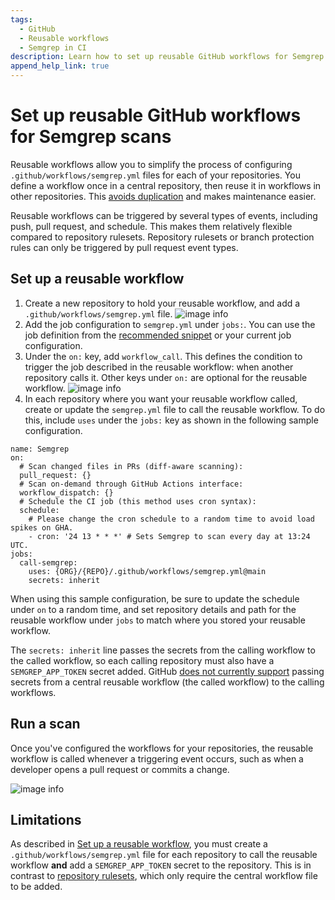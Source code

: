 ```yaml
---
tags:
  - GitHub
  - Reusable workflows
  - Semgrep in CI
description: Learn how to set up reusable GitHub workflows for Semgrep scans.
append_help_link: true
---
```


# Set up reusable GitHub workflows for Semgrep scans

Reusable workflows allow you to simplify the process of configuring `.github/workflows/semgrep.yml` files for each of your repositories. You define a workflow once in a central repository, then reuse it in workflows in other repositories. This [avoids duplication](https://docs.github.com/en/actions/using-workflows/reusing-workflows#overview) and makes maintenance easier.

Reusable workflows can be triggered by several types of events, including push, pull request, and schedule. This makes them relatively flexible compared to repository rulesets. Repository rulesets or branch protection rules can only be triggered by pull request event types.

## Set up a reusable workflow

1. Create a new repository to hold your reusable workflow, and add a `.github/workflows/semgrep.yml` file.
   ![image info](/img/kb/reusable-workflows-image-1.png)
2. Add the job configuration to `semgrep.yml` under `jobs:`. You can use the job definition from the [recommended snippet](/docs/semgrep-ci/sample-ci-configs#sample-github-actions-configuration-file) or your current job configuration.
3. Under the `on:` key, add `workflow_call`. This defines the condition to trigger the job described in the reusable workflow: when another repository calls it. Other keys under `on:` are optional for the reusable workflow.
   ![image info](/img/kb/reusable-workflows-image-2.png)
4. In each repository where you want your reusable workflow called, create or update the `semgrep.yml` file to call the reusable workflow. To do this, include `uses` under the `jobs:` key as shown in the following sample configuration.

```
name: Semgrep
on:
  # Scan changed files in PRs (diff-aware scanning):
  pull_request: {}
  # Scan on-demand through GitHub Actions interface:
  workflow_dispatch: {}
  # Schedule the CI job (this method uses cron syntax):
  schedule:
    # Please change the cron schedule to a random time to avoid load spikes on GHA.
    - cron: '24 13 * * *' # Sets Semgrep to scan every day at 13:24 UTC.
jobs:
  call-semgrep:
    uses: {ORG}/{REPO}/.github/workflows/semgrep.yml@main
    secrets: inherit
```

When using this sample configuration, be sure to update the schedule under `on` to a random time, and set repository details and path for the reusable workflow under `jobs` to match where you stored your reusable workflow.

The `secrets: inherit` line passes the secrets from the calling workflow to the called workflow, so each calling repository must also have a `SEMGREP_APP_TOKEN` secret added. GitHub [does not currently support](https://github.com/github/roadmap/issues/636) passing secrets from a central reusable workflow (the called workflow) to the calling workflows.

## Run a scan

Once you've configured the workflows for your repositories, the reusable workflow is called whenever a triggering event occurs, such as when a developer opens a pull request or commits a change.

![image info](/img/kb/reusable-workflows-image-4.png)

## Limitations

As described in [Set up a reusable workflow](#set-up-a-reusable-workflow), you must create a `.github/workflows/semgrep.yml` file for each repository to call the reusable workflow **and** add a `SEMGREP_APP_TOKEN` secret to the repository. This is in contrast to [repository rulesets](/docs/kb/semgrep-ci/github-repository-rulesets-semgrep), which only require the central workflow file to be added.
